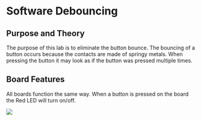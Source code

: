 # Software Debouncing

## Purpose and Theory
The purpose of this lab is to eliminate the button bounce.  The bouncing of a button occurs because the contacts are made of springy metals.  When pressing the button it may look as if the button was pressed multiple times.

## Board Features
All boards function the same way.  When a button is pressed on the board the Red LED will turn on/off.

![](https://media.giphy.com/media/xT9IgIeCpTodPFeOKk/giphy.gif)
